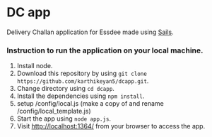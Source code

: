 # DC app
Delivery Challan application for Essdee made using [Sails](http://sailsjs.org).


### Instruction to run the application on your local machine.
1. Install node.
2. Download this repository by using `git clone https://github.com/karthikeyan5/dcapp.git`.
3. Change directory using `cd dcapp`.
3. Install the dependencies using `npm install`.
4. setup /config/local.js (make a copy of and rename /config/local_template.js)
5. Start the app using `node app.js`. 
6. Visit [http://localhost:1364/](http://localhost:1364/) from your browser to access the app.
